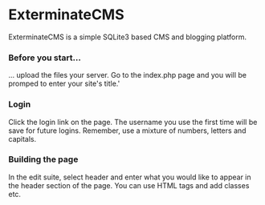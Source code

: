 ExterminateCMS
==============

ExterminateCMS is a simple SQLite3 based CMS and blogging platform.

### Before you start...

... upload the files your server. Go to the index.php page and you will be promped to enter your site's title.'

### Login

Click the login link on the page. The username you use the first time will be save for future logins. Remember, use a mixture of numbers, letters and capitals.


### Building the page

In the edit suite, select header and enter what you would like to appear in the header section of the page. You can use HTML tags and add classes etc.

